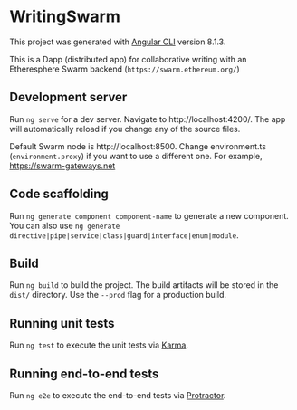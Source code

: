 # WritingSwarm

This project was generated with [Angular CLI](https://github.com/angular/angular-cli) version 8.1.3.

This is a Dapp (distributed app) for collaborative writing with an Etheresphere Swarm backend (`https://swarm.ethereum.org/`)

## Development server

Run `ng serve` for a dev server. Navigate to http://localhost:4200/. The app will automatically reload if you change any of the source files.

Default Swarm node is http://localhost:8500. Change environment.ts (`environment.proxy`) if you want to use a different one. For example, https://swarm-gateways.net
## Code scaffolding

Run `ng generate component component-name` to generate a new component. You can also use `ng generate directive|pipe|service|class|guard|interface|enum|module`.

## Build

Run `ng build` to build the project. The build artifacts will be stored in the `dist/` directory. Use the `--prod` flag for a production build.

## Running unit tests

Run `ng test` to execute the unit tests via [Karma](https://karma-runner.github.io).

## Running end-to-end tests

Run `ng e2e` to execute the end-to-end tests via [Protractor](http://www.protractortest.org/).
